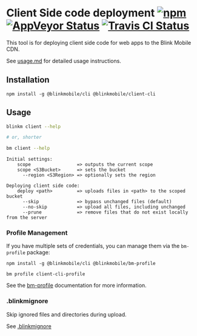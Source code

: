 # Client Side code deployment [![npm](https://img.shields.io/npm/v/@blinkmobile/client-cli.svg?maxAge=2592000)](https://www.npmjs.com/package/@blinkmobile/client-cli) [![AppVeyor Status](https://ci.appveyor.com/api/projects/status/github/blinkmobile/client-cli?branch=master&svg=true)](https://ci.appveyor.com/project/blinkmobile/client-cli) [![Travis CI Status](https://travis-ci.org/blinkmobile/client-cli.svg?branch=master)](https://travis-ci.org/blinkmobile/client-cli)

This tool is for deploying client side code for web apps to the Blink Mobile CDN.

See [usage.md](https://github.com/blinkmobile/client-cli/blob/develop/docs/usage.md) for detailed usage instructions.

## Installation

```
npm install -g @blinkmobile/cli @blinkmobile/client-cli
```

## Usage

```sh
blinkm client --help

# or, shorter

bm client --help
```

```
Initial settings:
    scope                 => outputs the current scope
    scope <S3Bucket>      => sets the bucket
      --region <S3Region> => optionally sets the region

Deploying client side code:
    deploy <path>         => uploads files in <path> to the scoped bucket
      --skip              => bypass unchanged files (default)
      --no-skip           => upload all files, including unchanged
      --prune             => remove files that do not exist locally from the server
```

### Profile Management

If you have multiple sets of credentials, you can manage them via the `bm-profile` package:

```
npm install -g @blinkmobile/cli @blinkmobile/bm-profile

bm profile client-cli-profile
```
See the [bm-profile](https://www.npmjs.com/package/@blinkmobile/bm-profile) documentation for more information.


### .blinkmignore

Skip ignored files and directories during upload.

See [.blinkmignore](https://github.com/blinkmobile/aws-s3.js#blinkmignore)
